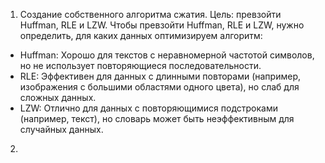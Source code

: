 1. Создание собственного алгоритма сжатия.
Цель: превзойти Huffman, RLE и LZW. 
Чтобы превзойти Huffman, RLE и LZW, нужно определить, для каких данных оптимизируем алгоритм:
- Huffman: Хорошо для текстов с неравномерной частотой символов, но не использует повторяющиеся последовательности.
- RLE: Эффективен для данных с длинными повторами (например, изображения с большими областями одного цвета), но слаб для сложных данных.
- LZW: Отлично для данных с повторяющимися подстроками (например, текст), но словарь может быть неэффективным для случайных данных.

2. 
